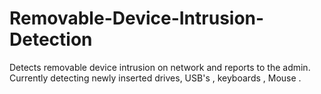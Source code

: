 # Removable-Device-Intrusion-Detection
Detects removable device intrusion on network and reports to the admin. 
Currently detecting newly inserted drives, USB's , keyboards , Mouse .
